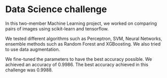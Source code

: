 # Data Science challenge

In this two-member Machine Learning project, we worked on comparing pairs of images using scikit-learn and tensorflow.

We tested different algorithms such as Perceptron, SVM, Neural Networks, ensemble methods such as Random Forest and XGBoosting. We also tried to use data augmentation.

We fine-tuned the parameters to have the best accuracy possible. We achieved an accuracy of 0.9986. The best accuracy achieved in this challenge was 0.9988.
